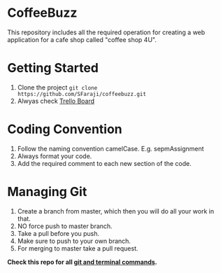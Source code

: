 # CoffeeBuzz
This repository includes all the required operation for creating a web application for a cafe shop called "coffee shop 4U".

# Getting Started
1. Clone the project ```git clone https://github.com/SFaraji/coffeebuzz.git```
2. Alwyas check [Trello Board](https://trello.com/b/M33NhgOz/coffeebuzz-project)

# Coding Convention
1. Follow the naming convention camelCase. E.g. sepmAssignment
2. Always format your code.
3. Add the required comment to each new section of the code.

# Managing Git
1. Create a branch from master, which then you will do all your work in that. 
2. NO force push to master branch.
2. Take a pull before you push.
3. Make sure to push to your own branch.
4. For merging to master take a pull request.

**Check this repo for all [git and terminal commands](https://github.com/SFaraji/Cheat-Sheet).**
